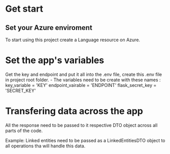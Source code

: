 # Get start
## Set your Azure enviroment 
To start using this project create a Language resource on Azure.
# Set the app's variables
Get the key and endpoint and put it all into the .env file, create this .env file in project root folder.
    - The variables need to be create with these names :
        key_variable = 'KEY'
        endpoint_vairable = 'ENDPOINT'
        flask_secret_key = 'SECRET_KEY'


# Transfering data across the app
All the response need to be passed to it respective DTO object across all parts of the code.

Example: Linked entities need to be passed as a LinkedEntitiesDTO object to all operations tha will handle this data.
